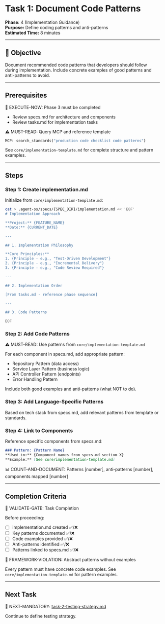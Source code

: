 # Task 1: Document Code Patterns

**Phase:** 4 (Implementation Guidance)  
**Purpose:** Define coding patterns and anti-patterns  
**Estimated Time:** 8 minutes

---

## 🎯 Objective

Document recommended code patterns that developers should follow during implementation. Include concrete examples of good patterns and anti-patterns to avoid.

---

## Prerequisites

🛑 EXECUTE-NOW: Phase 3 must be completed

- Review specs.md for architecture and components
- Review tasks.md for implementation tasks

⚠️ MUST-READ: Query MCP and reference template

```python
MCP: search_standards("production code checklist code patterns")
```

See `core/implementation-template.md` for complete structure and pattern examples.

---

## Steps

### Step 1: Create implementation.md

Initialize from `core/implementation-template.md`:

```bash
cat > .agent-os/specs/{SPEC_DIR}/implementation.md << 'EOF'
# Implementation Approach

**Project:** {FEATURE_NAME}  
**Date:** {CURRENT_DATE}

---

## 1. Implementation Philosophy

**Core Principles:**
1. {Principle - e.g., "Test-Driven Development"}
2. {Principle - e.g., "Incremental Delivery"}
3. {Principle - e.g., "Code Review Required"}

---

## 2. Implementation Order

[From tasks.md - reference phase sequence]

---

## 3. Code Patterns

EOF
```

### Step 2: Add Code Patterns

⚠️ MUST-READ: Use patterns from `core/implementation-template.md`

For each component in specs.md, add appropriate pattern:
- Repository Pattern (data access)
- Service Layer Pattern (business logic)
- API Controller Pattern (endpoints)
- Error Handling Pattern

Include both good examples and anti-patterns (what NOT to do).

### Step 3: Add Language-Specific Patterns

Based on tech stack from specs.md, add relevant patterns from template or standards.

### Step 4: Link to Components

Reference specific components from specs.md:
```markdown
### Pattern: {Pattern Name}
**Used in:** {Component names from specs.md section X}
**Example:** [See core/implementation-template.md]
```

📊 COUNT-AND-DOCUMENT: Patterns [number], anti-patterns [number], components mapped [number]

---

## Completion Criteria

🛑 VALIDATE-GATE: Task Completion

Before proceeding:
- [ ] implementation.md created ✅/❌
- [ ] Key patterns documented ✅/❌
- [ ] Code examples provided ✅/❌
- [ ] Anti-patterns identified ✅/❌
- [ ] Patterns linked to specs.md ✅/❌

🚨 FRAMEWORK-VIOLATION: Abstract patterns without examples

Every pattern must have concrete code examples. See `core/implementation-template.md` for pattern examples.

---

## Next Task

🎯 NEXT-MANDATORY: [task-2-testing-strategy.md](task-2-testing-strategy.md)

Continue to define testing strategy.
